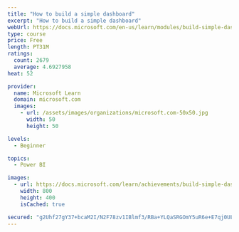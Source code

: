 ```yaml
---
title: "How to build a simple dashboard"
excerpt: "How to build a simple dashboard"
webUrl: https://docs.microsoft.com/en-us/learn/modules/build-simple-dashboard/
type: course
price: Free
length: PT31M
ratings:
  count: 2679
  average: 4.6927958
heat: 52

provider:
  name: Microsoft Learn
  domain: microsoft.com
  images:
    - url: /assets/images/organizations/microsoft.com-50x50.jpg
      width: 50
      height: 50

levels:
  - Beginner

topics:
  - Power BI

images:
  - url: https://docs.microsoft.com/learn/achievements/build-simple-dashboard-social.png
    width: 800
    height: 400
    isCached: true

secured: "g2Uhf27gY37+bcaM2I/N2F78zv1IBlmf3/RBa+YLQaSRGOmY5uR6e+E7qj0ULrzCt/fWTXVuwAuP8/D4V0Jdr72fkm+Uu5hillV0oguo4END9YkZs9S6K3ZoBim45mcWd3Ez8wmP6e6Gbaau+bPmfpIb2nggly8fQebzkA7bGXW8jxqTDtYbV3Ko2jg1H0Lykb0Qg1HFT/zViw9qIDzx97rzvRav4U0vxu5plItQbXAQqygNbwSfhJkBNRiuE9JS87DpUQR5xenEfQMvLju0Rpdv/iLwO3/8LjxH4AciZqcPcFQ+oXJJSOuxC7bB6chDAWQN27Okf/GhT+zubnTU5Ytj90Gr5H0s9YsaZC6S6jH5M8prIEkylwmn91lmUklJvJXP7akYvUAHSacR1MggShNXlF+SwsMGvUte35VxcnY=;GDQUi3it4aAhshVZ6LMHjA=="
---
```


